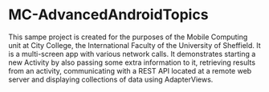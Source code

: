 # MC-AdvancedAndroidTopics
This sampe project is created for the purposes of the Mobile Computing unit at City College, the International Faculty of the University of Sheffield. It is a multi-screen app with various network calls. It demonstrates starting a new Activity by also passing some extra information to it, retrieving results from an activity, communicating with a REST API located at a remote web server and displaying collections of data using AdapterViews.
